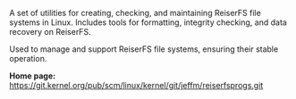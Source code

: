 A set of utilities for creating, checking, and maintaining ReiserFS file systems in Linux.
Includes tools for formatting, integrity checking, and data recovery on ReiserFS.

Used to manage and support ReiserFS file systems, ensuring their stable operation.

**Home page:**  
<https://git.kernel.org/pub/scm/linux/kernel/git/jeffm/reiserfsprogs.git>
